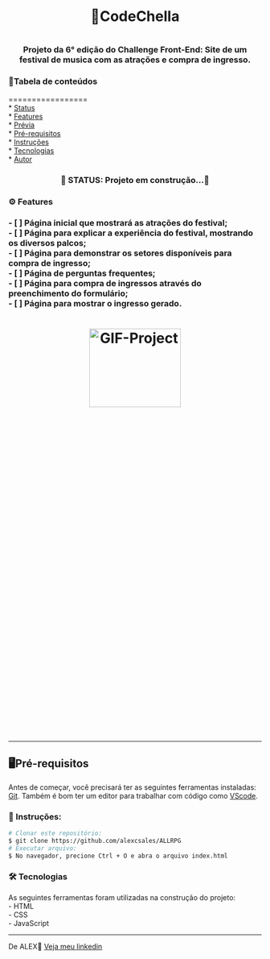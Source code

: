 <h1 align='center'>📌CodeChella<h1>
<h3 align='center'>Projeto da 6° edição do Challenge Front-End: Site de um festival de musica com as atrações e compra de ingresso.</h3>

<h3>📄Tabela de conteúdos</h3>
=================
<!--ts--><br>
   * <a href="#status">Status</a><br>
   * <a href="#features">Features</a><br>
   * <a href="#previa">Prévia</a><br>
   * <a href="#pre-requisitos">Pré-requisitos</a><br>
   * <a href="#instruçoes">Instruções</a><br>
   * <a href="#tecnologias">Tecnologias</a><br>
   * <a href="#autor">Autor</a><br>
<!--te-->

<h3 id="status" align='center'>🚧 STATUS: Projeto em construção...🚧</h4>

<h3 id=features>⚙ Features<h3>
- [ ] Página inicial que mostrará as atrações do festival;<br>
- [ ] Página para explicar a experiência do festival, mostrando os diversos palcos;<br> 
- [ ] Página para demonstrar os setores disponíveis para compra de ingresso;<br> 
- [ ] Página de perguntas frequentes;<br> 
- [ ] Página para compra de ingressos através do preenchimento do formulário;<br>
- [ ] Página para mostrar o ingresso gerado.
  
 <h1 id="previa" align="center">
  <img height="20%" width="60%" src="" alt="GIF-Project"/>
<h1/>
  <hr>
  
<h2 id="pre-requisitos">🖥️Pré-requisitos</h2>
  <p>Antes de começar, você precisará ter as seguintes ferramentas instaladas: <a href='https://git-scm.com/downloads'>Git<a>. Também é bom ter um editor para trabalhar com código como <a href='https://code.visualstudio.com/download'>VScode<a/>.</p>
    
 <h3 id="instruçoes" >📖 Instruções:</h3>
    
 ```bash
 # Clonar este repositório:
 $ git clone https://github.com/alexcsales/ALLRPG
 # Executar arquivo:
 $ No navegador, precione Ctrl + O e abra o arquivo index.html
 ```
    
 <h3 id="tecnologias">🛠 Tecnologias </h3>
 As seguintes ferramentas foram utilizadas na construção do projeto:<br>
   - HTML<br>
   - CSS<br>
 - JavaScript
    <hr>
    
  <p id="autor">De ALEX🤘 <a href='https://www.linkedin.com/in/alexsales-dev/'>Veja meu linkedin<a></p>

